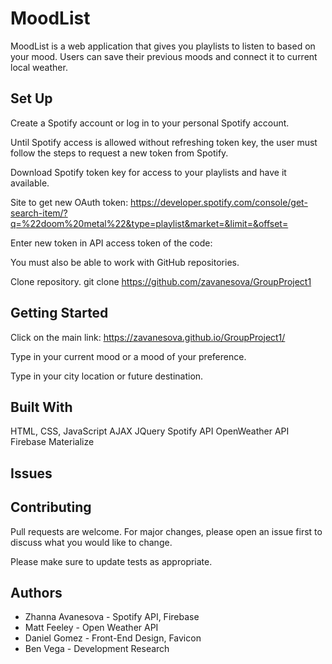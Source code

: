 # MoodList

MoodList is a web application that gives you playlists to listen to based on your mood. Users can save their previous moods and connect it to current local weather.

## Set Up

Create a Spotify account or log in to your personal Spotify account.

Until Spotify access is allowed without refreshing token key, the user must follow the steps to request a new token from Spotify.

Download Spotify token key for access to your playlists and have it available.

Site to get new OAuth token: https://developer.spotify.com/console/get-search-item/?q=%22doom%20metal%22&type=playlist&market=&limit=&offset=

Enter new token in API access token of the code:

You must also be able to work with GitHub repositories.

Clone repository. git clone https://github.com/zavanesova/GroupProject1

## Getting Started

Click on the main link: https://zavanesova.github.io/GroupProject1/

Type in your current mood or a mood of your preference.

Type in your city location or future destination.

## Built With

HTML, CSS, JavaScript
AJAX
JQuery
Spotify API
OpenWeather API
Firebase
Materialize

## Issues

## Contributing

Pull requests are welcome. For major changes, please open an issue first to discuss what you would like to change.

Please make sure to update tests as appropriate.

## Authors

- Zhanna Avanesova - Spotify API, Firebase
- Matt Feeley - Open Weather API
- Daniel Gomez - Front-End Design, Favicon
- Ben Vega - Development Research

